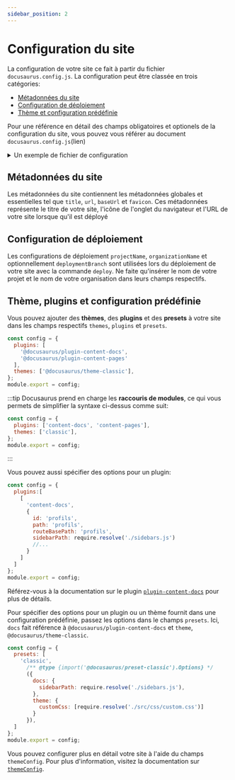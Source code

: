 ```yaml
---
sidebar_position: 2
---
```


 # Configuration du site

 La configuration de votre site ce fait à partir du fichier `docusaurus.config.js`. La configuration peut être classée en trois catégories:

 - [Métadonnées du site](configuration.md/#métadonnées-du-site)
 - [Configuration de déploiement](configuration.md/#configuration-de-déploiement)
 - [Thème et configuration prédéfinie](configuration.md/#thème-plugins-et-configuration-prédéfinie)

Pour une référence en détail des champs obligatoires et optionels de la configuration du site, vous pouvez vous référer au document `docusaurus.config.js`(lien)

<details>
<summary>Un exemple de fichier de configuration</summary>
Par défault le fichier de configuration aura l'air de ceci:

```js title="docusaurus.config.js"
const lightCodeTheme = require('prism-react-renderer/themes/github');
const darkCodeTheme = require('prism-react-renderer/themes/dracula');

/** @type {import('@docusaurus/types').Config} */
const config = {
  title: 'Titre',
  tagline: 'tagline',
  url: 'http://exemple.com/',
  baseUrl: '/',
  onBrokenLinks: 'throw',
  onBrokenMarkdownLinks: 'warn',
  favicon: 'img/favicon.ico',

  organizationName: 'Organization XYZ', // Usually your GitHub org/user name.
  projectName: 'projet-xyz', // Usually your repo name.

  i18n: {
    defaultLocale: 'fr',
    locales: ['fr'],
  },

  presets: [
    [
      'classic',
      /** @type {import('@docusaurus/preset-classic').Options} */
      ({
        docs: {
            sidebarPath: require.resolve('./sidebars.js'),
        },
        blog: false, // mode documents-seulement
      }),
    ],
  ],

  plugins: [
    'content-docs'
  ],
  
  themeConfig:
    /** @type {import('@docusaurus/preset-classic').ThemeConfig} */
    ({
      docs: {
        sidebar: {
          hideable: true,
          autoCollapseCategories: true
        },
      },
      navbar: {
        title: 'Accueil',
        logo: {
          alt: 'My Site Logo',
          src: 'img/logo_light.png',
        },
        items: [
          {
            type: 'doc',
            docId: 'intro',
            position: 'right',
            label: 'Item 1'
          },
        ],
      },
      prism: {
        theme: lightCodeTheme,
        darkTheme: darkCodeTheme,
      },
      footer: {
        style: 'dark',
        copyright: `Copyright © ${new Date().getFullYear()} Équipe Interface Client (IC)`,
      },
    }),
};

module.exports = config;
```
</details>

## Métadonnées du site

Les métadonnées du site contiennent les métadonnées globales et essentielles tel que `title`, `url`, `baseUrl` et `favicon`. Ces métadonnées représente le titre de votre site, l'icône de l'onglet du navigateur et l'URL de votre site lorsque qu'il est déployé

## Configuration de déploiement

Les configurations de déploiement `projectName`, `organizationName` et optionnellement `deploymentBranch` sont utilisées lors du déploiement de votre site avec la commande `deploy`. Ne faite qu'insérer le nom de votre projet et le nom de votre organisation dans leurs champs respectifs.

## Thème, plugins et configuration prédéfinie

Vous pouvez ajouter des **thèmes**, des **plugins** et des **presets** à votre site dans les champs respectifs `themes`, `plugins` et `presets`. 

```js title="docusaurus.config.js"
const config = {
  plugins: [
    '@docusaurus/plugin-content-docs',
    '@docusaurus/plugin-content-pages'
  ],
  themes: ['@docusaurus/theme-classic'],
};
module.export = config;
```

:::tip
Docusaurus prend en charge les **raccouris de modules**, ce qui vous permets de simplifier la syntaxe ci-dessus comme suit:

```js title="docusaurus.config.js"
const config = {
  plugins: ['content-docs', 'content-pages'],
  themes: ['classic'],
};
module.export = config;
```
:::

Vous pouvez aussi spécifier des options pour un plugin:

```js title="docusaurus.config.js"
const config = {
  plugins:[
    [
      'content-docs',
      {
        id: 'profils',
        path: 'profils',
        routeBasePath: 'profils',
        sidebarPath: require.resolve('./sidebars.js')
        //...
      }
    ]
  ]
};
module.export = config;
```

Référez-vous à la documentation sur le plugin [`plugin-content-docs`](../info-doc/docs-plugins.md) pour plus de détails.

Pour spécifier des options pour un plugin ou un thème fournit dans une configuration prédéfinie, passez les options dans le champs `presets`. Ici, `docs` fait référence à `@docusaurus/plugin-content-docs` et `theme`, `@docusaurus/theme-classic`.

```js title="docusaurus.config.js"
const config = {
  presets: [
    'classic',
      /** @type {import('@docusaurus/preset-classic').Options} */
      ({
        docs: {
          sidebarPath: require.resolve('./sidebars.js'),
        },
        theme: {
          customCss: [require.resolve('./src/css/custom.css')]
        }
      }),
  ]
};
module.export = config;
```

Vous pouvez configurer plus en détail votre site à l'aide du champs `themeConfig`. Pour plus d'information, visitez la documentation sur [`themeConfig`](./themeConfig.md).